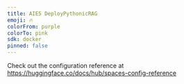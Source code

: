 ```yaml
---
title: AIE5 DeployPythonicRAG
emoji: 🔥
colorFrom: purple
colorTo: pink
sdk: docker
pinned: false
---
```


Check out the configuration reference at https://huggingface.co/docs/hub/spaces-config-reference
